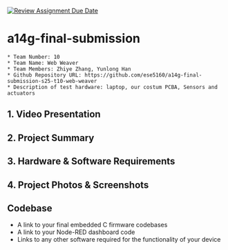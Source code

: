 [![Review Assignment Due Date](https://classroom.github.com/assets/deadline-readme-button-22041afd0340ce965d47ae6ef1cefeee28c7c493a6346c4f15d667ab976d596c.svg)](https://classroom.github.com/a/AlBFWSQg)
# a14g-final-submission

    * Team Number: 10
    * Team Name: Web Weaver
    * Team Members: Zhiye Zhang, Yunlong Han
    * Github Repository URL: https://github.com/ese5160/a14g-final-submission-s25-t10-web-weaver
    * Description of test hardware: laptop, our costum PCBA, Sensors and actuators

## 1. Video Presentation

## 2. Project Summary

## 3. Hardware & Software Requirements

## 4. Project Photos & Screenshots

## Codebase

- A link to your final embedded C firmware codebases
- A link to your Node-RED dashboard code
- Links to any other software required for the functionality of your device

